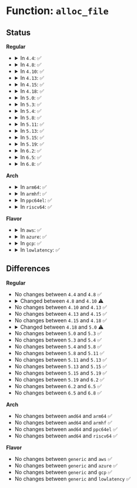# Function: <code>alloc_file</code>

## Status
<b>Regular</b>
<ul>
<li>
<details>
<summary>In <code>4.4</code>: ✅</summary>

```c
struct file *alloc_file(struct path *path, fmode_t mode, const struct file_operations *fop);
```

**Collision:** Unique Global

**Inline:** No

**Transformation:** False

**Instances:**

```
In fs/file_table.c (ffffffff8120e250)
Location: fs/file_table.c:159
Inline: False
Direct callers:
  - mm/shmem.c:__shmem_file_setup
  - fs/pipe.c:create_pipe_files
  - fs/pipe.c:create_pipe_files
  - fs/aio.c:SyS_io_setup
  - fs/hugetlbfs/inode.c:hugetlb_file_setup
  - ipc/shm.c:do_shmat
  - net/socket.c:sock_alloc_file
```
**Symbols:**

```
ffffffff8120e250-ffffffff8120e301: alloc_file (STB_GLOBAL)
```
</details>
</li>
<li>
<details>
<summary>In <code>4.8</code>: ✅</summary>

```c
struct file *alloc_file(struct path *path, fmode_t mode, const struct file_operations *fop);
```

**Collision:** Unique Global

**Inline:** No

**Transformation:** False

**Instances:**

```
In fs/file_table.c (ffffffff81234c80)
Location: fs/file_table.c:159
Inline: False
Direct callers:
  - mm/shmem.c:__shmem_file_setup
  - fs/pipe.c:create_pipe_files
  - fs/pipe.c:create_pipe_files
  - fs/aio.c:aio_setup_ring
  - fs/hugetlbfs/inode.c:hugetlb_file_setup
  - ipc/shm.c:do_shmat
  - net/socket.c:sock_alloc_file
```
**Symbols:**

```
ffffffff81234c80-ffffffff81234d31: alloc_file (STB_GLOBAL)
```
</details>
</li>
<li>
<details>
<summary>In <code>4.10</code>: ✅</summary>

```c
struct file *alloc_file(const struct path *path, fmode_t mode, const struct file_operations *fop);
```

**Collision:** Unique Global

**Inline:** No

**Transformation:** False

**Instances:**

```
In fs/file_table.c (ffffffff81247830)
Location: fs/file_table.c:159
Inline: False
Direct callers:
  - mm/shmem.c:__shmem_file_setup
  - fs/pipe.c:create_pipe_files
  - fs/pipe.c:create_pipe_files
  - fs/aio.c:aio_setup_ring
  - fs/hugetlbfs/inode.c:hugetlb_file_setup
  - ipc/shm.c:do_shmat
  - net/socket.c:sock_alloc_file
```
**Symbols:**

```
ffffffff81247830-ffffffff812478e1: alloc_file (STB_GLOBAL)
```
</details>
</li>
<li>
<details>
<summary>In <code>4.13</code>: ✅</summary>

```c
struct file *alloc_file(const struct path *path, fmode_t mode, const struct file_operations *fop);
```

**Collision:** Unique Global

**Inline:** No

**Transformation:** False

**Instances:**

```
In fs/file_table.c (ffffffff81253070)
Location: fs/file_table.c:160
Inline: False
Direct callers:
  - fs/pipe.c:create_pipe_files
  - fs/pipe.c:create_pipe_files
  - fs/aio.c:aio_setup_ring
  - fs/hugetlbfs/inode.c:hugetlb_file_setup
  - ipc/shm.c:do_shmat
  - net/socket.c:sock_alloc_file
```
**Symbols:**

```
ffffffff81253070-ffffffff81253148: alloc_file (STB_GLOBAL)
```
</details>
</li>
<li>
<details>
<summary>In <code>4.15</code>: ✅</summary>

```c
struct file *alloc_file(const struct path *path, fmode_t mode, const struct file_operations *fop);
```

**Collision:** Unique Global

**Inline:** No

**Transformation:** False

**Instances:**

```
In fs/file_table.c (ffffffff81275170)
Location: fs/file_table.c:160
Inline: False
Direct callers:
  - fs/pipe.c:create_pipe_files
  - fs/pipe.c:create_pipe_files
  - fs/aio.c:aio_setup_ring
  - fs/hugetlbfs/inode.c:hugetlb_file_setup
  - ipc/shm.c:do_shmat
  - net/socket.c:sock_alloc_file
```
**Symbols:**

```
ffffffff81275170-ffffffff81275248: alloc_file (STB_GLOBAL)
```
</details>
</li>
<li>
<details>
<summary>In <code>4.18</code>: ✅</summary>

```c
struct file *alloc_file(const struct path *path, fmode_t mode, const struct file_operations *fop);
```

**Collision:** Unique Global

**Inline:** No

**Transformation:** False

**Instances:**

```
In fs/file_table.c (ffffffff8129ba00)
Location: fs/file_table.c:159
Inline: False
Direct callers:
  - fs/pipe.c:create_pipe_files
  - fs/pipe.c:create_pipe_files
  - fs/aio.c:aio_setup_ring
  - fs/hugetlbfs/inode.c:hugetlb_file_setup
  - ipc/shm.c:do_shmat
  - net/socket.c:sock_alloc_file
```
**Symbols:**

```
ffffffff8129ba00-ffffffff8129bae0: alloc_file (STB_GLOBAL)
```
</details>
</li>
<li>
<details>
<summary>In <code>5.0</code>: ✅</summary>

```c
struct file *alloc_file(const struct path *path, int flags, const struct file_operations *fop);
```

**Collision:** Unique Static

**Inline:** No

**Transformation:** False

**Instances:**

```
In fs/file_table.c (ffffffff812b0bf0)
Location: fs/file_table.c:188
Inline: False
Direct callers:
  - fs/file_table.c:alloc_file_clone
  - fs/file_table.c:alloc_file_pseudo
```
**Symbols:**

```
ffffffff812b0bf0-ffffffff812b0cde: alloc_file (STB_LOCAL)
```
</details>
</li>
<li>
<details>
<summary>In <code>5.3</code>: ✅</summary>

```c
struct file *alloc_file(const struct path *path, int flags, const struct file_operations *fop);
```

**Collision:** Unique Static

**Inline:** No

**Transformation:** False

**Instances:**

```
In fs/file_table.c (ffffffff812cd570)
Location: fs/file_table.c:189
Inline: False
Direct callers:
  - fs/file_table.c:alloc_file_clone
  - fs/file_table.c:alloc_file_pseudo
```
**Symbols:**

```
ffffffff812cd570-ffffffff812cd65d: alloc_file (STB_LOCAL)
```
</details>
</li>
<li>
<details>
<summary>In <code>5.4</code>: ✅</summary>

```c
struct file *alloc_file(const struct path *path, int flags, const struct file_operations *fop);
```

**Collision:** Unique Static

**Inline:** No

**Transformation:** False

**Instances:**

```
In fs/file_table.c (ffffffff812def90)
Location: fs/file_table.c:189
Inline: False
Direct callers:
  - fs/file_table.c:alloc_file_clone
  - fs/file_table.c:alloc_file_pseudo
```
**Symbols:**

```
ffffffff812def90-ffffffff812df07d: alloc_file (STB_LOCAL)
```
</details>
</li>
<li>
<details>
<summary>In <code>5.8</code>: ✅</summary>

```c
struct file *alloc_file(const struct path *path, int flags, const struct file_operations *fop);
```

**Collision:** Unique Static

**Inline:** No

**Transformation:** False

**Instances:**

```
In fs/file_table.c (ffffffff81315b10)
Location: fs/file_table.c:189
Inline: False
Direct callers:
  - fs/file_table.c:alloc_file_clone
  - fs/file_table.c:alloc_file_pseudo
```
**Symbols:**

```
ffffffff81315b10-ffffffff81315c1a: alloc_file (STB_LOCAL)
```
</details>
</li>
<li>
<details>
<summary>In <code>5.11</code>: ✅</summary>

```c
struct file *alloc_file(const struct path *path, int flags, const struct file_operations *fop);
```

**Collision:** Unique Static

**Inline:** No

**Transformation:** False

**Instances:**

```
In fs/file_table.c (ffffffff81321040)
Location: fs/file_table.c:188
Inline: False
Direct callers:
  - fs/file_table.c:alloc_file_clone
  - fs/file_table.c:alloc_file_pseudo
```
**Symbols:**

```
ffffffff81321040-ffffffff8132114a: alloc_file (STB_LOCAL)
```
</details>
</li>
<li>
<details>
<summary>In <code>5.13</code>: ✅</summary>

```c
struct file *alloc_file(const struct path *path, int flags, const struct file_operations *fop);
```

**Collision:** Unique Static

**Inline:** No

**Transformation:** False

**Instances:**

```
In fs/file_table.c (ffffffff81327430)
Location: fs/file_table.c:187
Inline: False
Direct callers:
  - fs/file_table.c:alloc_file_clone
  - fs/file_table.c:alloc_file_pseudo
```
**Symbols:**

```
ffffffff81327430-ffffffff8132753a: alloc_file (STB_LOCAL)
```
</details>
</li>
<li>
<details>
<summary>In <code>5.15</code>: ✅</summary>

```c
struct file *alloc_file(const struct path *path, int flags, const struct file_operations *fop);
```

**Collision:** Unique Static

**Inline:** No

**Transformation:** False

**Instances:**

```
In fs/file_table.c (ffffffff81374700)
Location: fs/file_table.c:188
Inline: False
Direct callers:
  - fs/file_table.c:alloc_file_clone
  - fs/file_table.c:alloc_file_pseudo
```
**Symbols:**

```
ffffffff81374700-ffffffff8137480d: alloc_file (STB_LOCAL)
```
</details>
</li>
<li>
<details>
<summary>In <code>5.19</code>: ✅</summary>

```c
struct file *alloc_file(const struct path *path, int flags, const struct file_operations *fop);
```

**Collision:** Unique Static

**Inline:** No

**Transformation:** False

**Instances:**

```
In fs/file_table.c (ffffffff813f3b10)
Location: fs/file_table.c:224
Inline: False
Direct callers:
  - fs/file_table.c:alloc_file_clone
  - fs/file_table.c:alloc_file_pseudo
```
**Symbols:**

```
ffffffff813f3b10-ffffffff813f3c1b: alloc_file (STB_LOCAL)
```
</details>
</li>
<li>
<details>
<summary>In <code>6.2</code>: ✅</summary>

```c
struct file *alloc_file(const struct path *path, int flags, const struct file_operations *fop);
```

**Collision:** Unique Static

**Inline:** No

**Transformation:** False

**Instances:**

```
In fs/file_table.c (ffffffff8147c960)
Location: fs/file_table.c:224
Inline: False
Direct callers:
  - fs/file_table.c:alloc_file_clone
  - fs/file_table.c:alloc_file_pseudo
```
**Symbols:**

```
ffffffff8147c960-ffffffff8147cabd: alloc_file (STB_LOCAL)
```
</details>
</li>
<li>
<details>
<summary>In <code>6.5</code>: ✅</summary>

```c
struct file *alloc_file(const struct path *path, int flags, const struct file_operations *fop);
```

**Collision:** Unique Static

**Inline:** No

**Transformation:** False

**Instances:**

```
In fs/file_table.c (ffffffff814b15f0)
Location: fs/file_table.c:288
Inline: False
Direct callers:
  - fs/file_table.c:alloc_file_clone
  - fs/file_table.c:alloc_file_pseudo
```
**Symbols:**

```
ffffffff814b15f0-ffffffff814b175c: alloc_file (STB_LOCAL)
```
</details>
</li>
<li>
<details>
<summary>In <code>6.8</code>: ✅</summary>

```c
struct file *alloc_file(const struct path *path, int flags, const struct file_operations *fop);
```

**Collision:** Unique Static

**Inline:** No

**Transformation:** False

**Instances:**

```
In fs/file_table.c (ffffffff814e2dc0)
Location: fs/file_table.c:285
Inline: False
Direct callers:
  - fs/file_table.c:alloc_file_clone
  - fs/file_table.c:alloc_file_pseudo
```
**Symbols:**

```
ffffffff814e2dc0-ffffffff814e2f2c: alloc_file (STB_LOCAL)
```
</details>
</li>
</ul>
<b>Arch</b>
<ul>
<li>
<details>
<summary>In <code>arm64</code>: ✅</summary>

```c
struct file *alloc_file(const struct path *path, int flags, const struct file_operations *fop);
```

**Collision:** Unique Static

**Inline:** No

**Transformation:** False

**Instances:**

```
In fs/file_table.c (ffff800010385770)
Location: fs/file_table.c:189
Inline: False
Direct callers:
  - fs/file_table.c:alloc_file_clone
  - fs/file_table.c:alloc_file_pseudo
```
**Symbols:**

```
ffff800010385770-ffff800010385894: alloc_file (STB_LOCAL)
```
</details>
</li>
<li>
<details>
<summary>In <code>armhf</code>: ✅</summary>

```c
struct file *alloc_file(const struct path *path, int flags, const struct file_operations *fop);
```

**Collision:** Unique Static

**Inline:** No

**Transformation:** False

**Instances:**

```
In fs/file_table.c (c056e57c)
Location: fs/file_table.c:189
Inline: False
Direct callers:
  - fs/file_table.c:alloc_file_clone
  - fs/file_table.c:alloc_file_pseudo
```
**Symbols:**

```
c056e57c-c056e690: alloc_file (STB_LOCAL)
```
</details>
</li>
<li>
<details>
<summary>In <code>ppc64el</code>: ✅</summary>

```c
struct file *alloc_file(const struct path *path, int flags, const struct file_operations *fop);
```

**Collision:** Unique Static

**Inline:** No

**Transformation:** False

**Instances:**

```
In fs/file_table.c (c00000000047b860)
Location: fs/file_table.c:189
Inline: False
Direct callers:
  - fs/file_table.c:alloc_file_clone
  - fs/file_table.c:alloc_file_pseudo
```
**Symbols:**

```
c00000000047b860-c00000000047b9b0: alloc_file (STB_LOCAL)
```
</details>
</li>
<li>
<details>
<summary>In <code>riscv64</code>: ✅</summary>

```c
struct file *alloc_file(const struct path *path, int flags, const struct file_operations *fop);
```

**Collision:** Unique Static

**Inline:** No

**Transformation:** False

**Instances:**

```
In fs/file_table.c (ffffffe000258466)
Location: fs/file_table.c:189
Inline: False
Direct callers:
  - fs/file_table.c:alloc_file_clone
  - fs/file_table.c:alloc_file_pseudo
```
**Symbols:**

```
ffffffe000258466-ffffffe000258532: alloc_file (STB_LOCAL)
```
</details>
</li>
</ul>
<b>Flavor</b>
<ul>
<li>
<details>
<summary>In <code>aws</code>: ✅</summary>

```c
struct file *alloc_file(const struct path *path, int flags, const struct file_operations *fop);
```

**Collision:** Unique Static

**Inline:** No

**Transformation:** False

**Instances:**

```
In fs/file_table.c (ffffffff812d7570)
Location: fs/file_table.c:189
Inline: False
Direct callers:
  - fs/file_table.c:alloc_file_clone
  - fs/file_table.c:alloc_file_pseudo
```
**Symbols:**

```
ffffffff812d7570-ffffffff812d765d: alloc_file (STB_LOCAL)
```
</details>
</li>
<li>
<details>
<summary>In <code>azure</code>: ✅</summary>

```c
struct file *alloc_file(const struct path *path, int flags, const struct file_operations *fop);
```

**Collision:** Unique Static

**Inline:** No

**Transformation:** False

**Instances:**

```
In fs/file_table.c (ffffffff812c81f0)
Location: fs/file_table.c:189
Inline: False
Direct callers:
  - fs/file_table.c:alloc_file_clone
  - fs/file_table.c:alloc_file_pseudo
```
**Symbols:**

```
ffffffff812c81f0-ffffffff812c82dd: alloc_file (STB_LOCAL)
```
</details>
</li>
<li>
<details>
<summary>In <code>gcp</code>: ✅</summary>

```c
struct file *alloc_file(const struct path *path, int flags, const struct file_operations *fop);
```

**Collision:** Unique Static

**Inline:** No

**Transformation:** False

**Instances:**

```
In fs/file_table.c (ffffffff812d5380)
Location: fs/file_table.c:189
Inline: False
Direct callers:
  - fs/file_table.c:alloc_file_clone
  - fs/file_table.c:alloc_file_pseudo
```
**Symbols:**

```
ffffffff812d5380-ffffffff812d546d: alloc_file (STB_LOCAL)
```
</details>
</li>
<li>
<details>
<summary>In <code>lowlatency</code>: ✅</summary>

```c
struct file *alloc_file(const struct path *path, int flags, const struct file_operations *fop);
```

**Collision:** Unique Static

**Inline:** No

**Transformation:** False

**Instances:**

```
In fs/file_table.c (ffffffff812e61d0)
Location: fs/file_table.c:189
Inline: False
Direct callers:
  - fs/file_table.c:alloc_file_clone
  - fs/file_table.c:alloc_file_pseudo
```
**Symbols:**

```
ffffffff812e61d0-ffffffff812e62bd: alloc_file (STB_LOCAL)
```
</details>
</li>
</ul>

## Differences
<b>Regular</b>
<ul>
<li>
No changes between <code>4.4</code> and <code>4.8</code> ✅
</li>
<li>
<details>
<summary>Changed between <code>4.8</code> and <code>4.10</code> ⚠️</summary>
<ul>
<li>
<b>Param type changed. </b>
<code>struct path *path</code> ➡️ <code>const struct path *path</code>
</li>
</ul>
</details>
</li>
<li>
No changes between <code>4.10</code> and <code>4.13</code> ✅
</li>
<li>
No changes between <code>4.13</code> and <code>4.15</code> ✅
</li>
<li>
No changes between <code>4.15</code> and <code>4.18</code> ✅
</li>
<li>
<details>
<summary>Changed between <code>4.18</code> and <code>5.0</code> ⚠️</summary>
<ul>
<li>
<b>Param added. </b>
<code>int flags</code>
</li>
<li>
<b>Param removed. </b>
<code>fmode_t mode</code>
</li>
</ul>
</details>
</li>
<li>
No changes between <code>5.0</code> and <code>5.3</code> ✅
</li>
<li>
No changes between <code>5.3</code> and <code>5.4</code> ✅
</li>
<li>
No changes between <code>5.4</code> and <code>5.8</code> ✅
</li>
<li>
No changes between <code>5.8</code> and <code>5.11</code> ✅
</li>
<li>
No changes between <code>5.11</code> and <code>5.13</code> ✅
</li>
<li>
No changes between <code>5.13</code> and <code>5.15</code> ✅
</li>
<li>
No changes between <code>5.15</code> and <code>5.19</code> ✅
</li>
<li>
No changes between <code>5.19</code> and <code>6.2</code> ✅
</li>
<li>
No changes between <code>6.2</code> and <code>6.5</code> ✅
</li>
<li>
No changes between <code>6.5</code> and <code>6.8</code> ✅
</li>
</ul>
<b>Arch</b>
<ul>
<li>
No changes between <code>amd64</code> and <code>arm64</code> ✅
</li>
<li>
No changes between <code>amd64</code> and <code>armhf</code> ✅
</li>
<li>
No changes between <code>amd64</code> and <code>ppc64el</code> ✅
</li>
<li>
No changes between <code>amd64</code> and <code>riscv64</code> ✅
</li>
</ul>
<b>Flavor</b>
<ul>
<li>
No changes between <code>generic</code> and <code>aws</code> ✅
</li>
<li>
No changes between <code>generic</code> and <code>azure</code> ✅
</li>
<li>
No changes between <code>generic</code> and <code>gcp</code> ✅
</li>
<li>
No changes between <code>generic</code> and <code>lowlatency</code> ✅
</li>
</ul>
